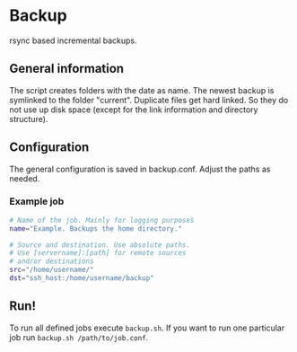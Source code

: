 # Backup

rsync based incremental backups.

## General information

The script creates folders with the date as name. The newest
backup is symlinked to the folder "current". Duplicate files
get hard linked. So they do not use up disk space (except for
the link information and directory structure).

## Configuration

The general configuration is saved in backup.conf. Adjust
the paths as needed.

### Example job

```sh
# Name of the job. Mainly for logging purposes
name="Example. Backups the home directory."

# Source and destination. Use absolute paths.
# Use [servername]:[path] for remote sources 
# and/or destinations
src="/home/username/"
dst="ssh_host:/home/username/backup"
```

## Run!

To run all defined jobs execute ```backup.sh```. If you want
to run one particular job run ```backup.sh /path/to/job.conf```.